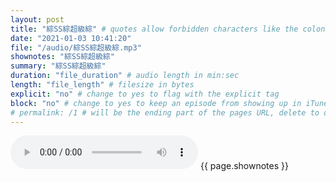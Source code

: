 ```yaml
---
layout: post
title: "綜SS綜超級綜" # quotes allow forbidden characters like the colon
date: "2021-01-03 10:41:20"
file: "/audio/綜SS綜超級綜.mp3"
shownotes: "綜SS綜超級綜"
summary: "綜SS綜超級綜"
duration: "file_duration" # audio length in min:sec
length: "file_length" # filesize in bytes
explicit: "no" # change to yes to flag with the explicit tag
block: "no" # change to yes to keep an episode from showing up in iTunes
# permalink: /1 # will be the ending part of the pages URL, delete to default to the title
---
```


<audio controls>
<source src="{{site.url}}{{site.baseurl}}{{ page.file }}" type="audio/x-mp3">
Your browser does not support the audio element.
</audio>
{{ page.shownotes }}
